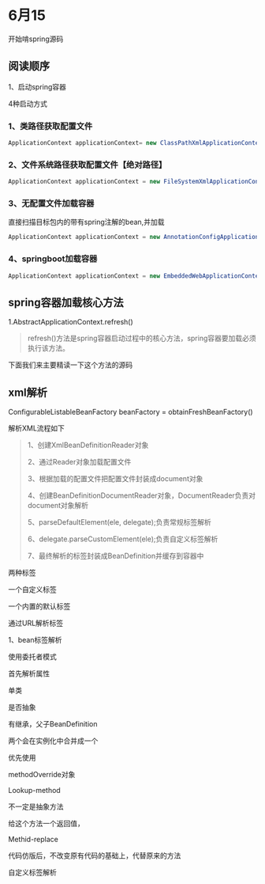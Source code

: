 # 6月15

开始啃spring源码

## 阅读顺序

1、启动spring容器

4种启动方式

### 1、类路径获取配置文件

```java
ApplicationContext applicationContext= new ClassPathXmlApplicationContext("spring.xml");
```

### 2、文件系统路径获取配置文件【绝对路径】

```java
ApplicationContext applicationContext = new FileSystemXmlApplicationContext("E:\\idea\\public\\springdemo\\src\\main\\resources\\spring.xml");
```

### 3、无配置文件加载容器

直接扫描目标包内的带有spring注解的bean,并加载

```java
ApplicationContext applicationContext = new AnnotationConfigApplicationContext("com.xx.jack");
```

### 4、springboot加载容器

```java
ApplicationContext applicationContext = new EmbeddedWebApplicationContext();
```





## spring容器加载核心方法

1.AbstractApplicationContext.refresh()

>refresh()方法是spring容器启动过程中的核心方法，spring容器要加载必须执行该方法。

下面我们来主要精读一下这个方法的源码



## xml解析

ConfigurableListableBeanFactory beanFactory = obtainFreshBeanFactory()

解析XML流程如下

>1、创建XmlBeanDefinitionReader对象
>
>2、通过Reader对象加载配置文件
>
>3、根据加载的配置文件把配置文件封装成document对象
>
>4、创建BeanDefinitionDocumentReader对象，DocumentReader负责对document对象解析
>
>5、parseDefaultElement(ele, delegate);负责常规标签解析
>
>6、delegate.parseCustomElement(ele);负责自定义标签解析
>
>7、最终解析的标签封装成BeanDefinition并缓存到容器中





两种标签

一个自定义标签

一个内置的默认标签

通过URL解析标签





1、bean标签解析

使用委托者模式

首先解析属性



单类

是否抽象

有继承，父子BeanDefinition

两个会在实例化中合并成一个

优先使用





methodOverride对象

Lookup-method

不一定是抽象方法

给这个方法一个返回值，

Methid-replace

代码仿版后，不改变原有代码的基础上，代替原来的方法





自定义标签解析

